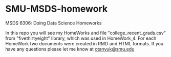 # SMU-MSDS-homework
MSDS 6306:  Doing Data Science Homeworks

In this repo you will see my HomeWorks and file "college_recent_grads.csv" from "fivethirtyeight" library, which was used in HomeWork_4. For each HomeWork two documents were created in RMD and HTML formats.
If you have any questions please let me know at otanyuk@smu.edu
